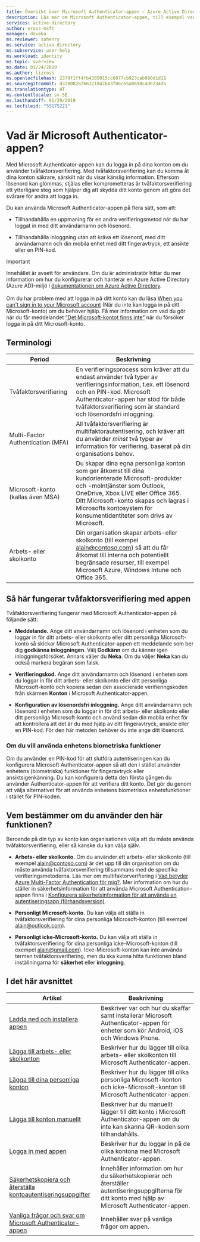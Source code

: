 ```yaml
---
title: Översikt över Microsoft Authenticator-appen – Azure Active Directory | Microsoft Docs
description: Läs mer om Microsoft Authenticator-appen, till exempel vad det är, hur det fungerar och vilken information som ingår i det här avsnittet av innehållet.
services: active-directory
author: eross-msft
manager: daveba
ms.reviewer: sahenry
ms.service: active-directory
ms.subservice: user-help
ms.workload: identity
ms.topic: overview
ms.date: 01/24/2019
ms.author: lizross
ms.openlocfilehash: 2379f1ff4fb4385015cc6077cb923cab998d1d11
ms.sourcegitcommit: d3200828266321847643f06c65a0698c4d6234da
ms.translationtype: HT
ms.contentlocale: sv-SE
ms.lasthandoff: 01/29/2019
ms.locfileid: "55175221"
---
```

# <a name="what-is-the-microsoft-authenticator-app"></a>Vad är Microsoft Authenticator-appen?
Med Microsoft Authenticator-appen kan du logga in på dina konton om du använder tvåfaktorsverifiering. Med tvåfaktorsverifiering kan du komma åt dina konton säkrare, särskilt när du visar känslig information. Eftersom lösenord kan glömmas, stjälas eller komprometteras är tvåfaktorsverifiering ett ytterligare steg som hjälper dig att skydda ditt konto genom att göra det svårare för andra att logga in.

Du kan använda Microsoft Authenticator-appen på flera sätt, som att:

- Tillhandahålla en uppmaning för en andra verifieringsmetod när du har loggat in med ditt användarnamn och lösenord.

- Tillhandahålla inloggning utan att kräva ett lösenord, med ditt användarnamn och din mobila enhet med ditt fingeravtryck, ett ansikte eller en PIN-kod.

>[!Important]
>Innehållet är avsett för användare. Om du är administratör hittar du mer information om hur du konfigurerar och hanterar en Azure Active Directory (Azure AD)-miljö i [dokumentationen om Azure Active Directory](https://docs.microsoft.com/azure/active-directory).<br><br>Om du har problem med att logga in på ditt konto kan du läsa [When you can't sign in to your Microsoft account](https://support.microsoft.com/help/12429) (När du inte kan logga in på ditt Microsoft-konto) om du behöver hjälp.  Få mer information om vad du gör när du får meddelandet [”Det Microsoft-kontot finns inte”](https://support.microsoft.com/help/13811) när du försöker logga in på ditt Microsoft-konto.

## <a name="terminology"></a>Terminologi
|Period|Beskrivning|
|----|-----------|
|Tvåfaktorsverifiering |En verifieringsprocess som kräver att du endast använder två typer av verifieringsinformation, t.ex. ett lösenord och en PIN-kod. Microsoft Authenticator-appen har stöd för både tvåfaktorsverifiering som är standard och lösenordsfri inloggning.|
|Multi-Factor Authentication (MFA)|All tvåfaktorsverifiering är multifaktorautentisering, och kräver att du använder *minst* två typer av information för verifiering, baserat på din organisations behov.|
|Microsoft-konto (kallas även MSA)|Du skapar dina egna personliga konton som ger åtkomst till dina kundorienterade Microsoft-produkter och -molntjänster som Outlook, OneDrive, Xbox LIVE eller Office 365. Ditt Microsoft-konto skapas och lagras i Microsofts kontosystem för konsumentidentiteter som drivs av Microsoft.|
|Arbets- eller skolkonto|Din organisation skapar arbets-eller skolkonto (till exempel alain@contoso.com) så att du får åtkomst till interna och potentiellt begränsade resurser, till exempel Microsoft Azure, Windows Intune och Office 365.|

## <a name="how-two-factor-verification-works-with-the-app"></a>Så här fungerar tvåfaktorsverifiering med appen
Tvåfaktorsverifiering fungerar med Microsoft Authenticator-appen på följande sätt:

- **Meddelande.** Ange ditt användarnamn och lösenord i enheten som du loggar in för ditt arbets- eller skolkonto eller ditt personliga Microsoft-konto så skickar Microsoft Authenticator-appen ett meddelande som ber dig **godkänna inloggningen**. Välj **Godkänn** om du känner igen inloggningsförsöket. Annars väljer du **Neka**. Om du väljer **Neka** kan du också markera begäran som falsk.

- **Verifieringskod.** Ange ditt användarnamn och lösenord i enheten som du loggar in för ditt arbets- eller skolkonto eller ditt personliga Microsoft-konto och kopiera sedan den associerade verifieringskoden från skärmen **Konton** i Microsoft Authenticator-appen.

- **Konfiguration av lösenordsfri inloggning.** Ange ditt användarnamn och lösenord i enheten som du loggar in för ditt arbets- eller skolkonto eller ditt personliga Microsoft-konto och använd sedan din mobila enhet för att kontrollera att det är du med hjälp av ditt fingeravtryck, ansikte eller en PIN-kod. För den här metoden behöver du inte ange ditt lösenord.

### <a name="whether-to-use-your-devices-biometric-capabilities"></a>Om du vill använda enhetens biometriska funktioner
Om du använder en PIN-kod för att slutföra autentiseringen kan du konfigurera Microsoft Authenticator-appen så att den i stället använder enhetens (biometriska) funktioner för fingeravtryck eller ansiktsigenkänning. Du kan konfigurera detta den första gången du använder Authenticator-appen för att verifiera ditt konto. Det gör du genom att välja alternativet för att använda enhetens biometriska enhetsfunktioner i stället för PIN-koden.

## <a name="who-decides-if-you-use-this-feature"></a>Vem bestämmer om du använder den här funktionen?
Beroende på din typ av konto kan organisationen välja att du måste använda tvåfaktorsverifiering, eller så kanske du kan välja själv.

- **Arbets- eller skolkonto.** Om du använder ett arbets- eller skolkonto (till exempel alain@contoso.com) är det upp till din organisation om du måste använda tvåfaktorsverifiering tillsammans med de specifika verifieringsmetoderna. Läs mer om multifaktorverifiering i [Vad betyder Azure Multi-Factor Authentication för mig?](multi-factor-authentication-end-user.md). Mer information om hur du ställer in säkerhetsinformation för att använda Microsoft Authentication-appen finns i [Konfigurera säkerhetsinformation för att använda en autentiseringsapp (förhandsversion)](security-info-setup-auth-app.md).

- **Personligt Microsoft-konto.** Du kan välja att ställa in tvåfaktorsverifiering för dina personliga Microsoft-konton (till exempel alain@outlook.com).

- **Personligt icke-Microsoft-konto.** Du kan välja att ställa in tvåfaktorsverifiering för dina personliga icke-Microsoft-konton (till exempel alain@gmail.com). Icke-Microsoft-konton kan inte använda termen tvåfaktorsverifiering, men du ska kunna hitta funktionen bland inställningarna för **säkerhet** eller **inloggning**.

## <a name="in-this-section"></a>I det här avsnittet

|Artikel |Beskrivning |
|------|------------|
|[Ladda ned och installera appen](microsoft-authenticator-app-how-to.md)|Beskriver var och hur du skaffar samt installerar Microsoft Authenticator-appen för enheter som kör Android, iOS och Windows Phone.|
|[Lägga till arbets- eller skolkonton](microsoft-authenticator-app-add-work-account.md)|Beskriver hur du lägger till olika arbets- eller skolkonton till Microsoft Authenticator-appen.|
|[Lägga till dina personliga konton](microsoft-authenticator-app-add-personal-account.md)|Beskriver hur du lägger till olika personliga Microsoft-konton och icke-Microsoft-konton till Microsoft Authenticator-appen.|
|[Lägga till konton manuellt](microsoft-authenticator-app-add-account-manual.md)|Beskriver hur du manuellt lägger till ditt konto i Microsoft Authenticator-appen om du inte kan skanna QR-koden som tillhandahålls.|
|[Logga in med appen](microsoft-authenticator-app-phone-signin-faq.md)|Beskriver hur du loggar in på de olika kontona med Microsoft Authenticator-appen.|
|[Säkerhetskopiera och återställa kontoautentiseringsuppgifter](microsoft-authenticator-app-backup-and-recovery.md)| Innehåller information om hur du säkerhetskopierar och återställer autentiseringsuppgifterna för ditt konto med hjälp av Microsoft Authenticator-appen.|
|[Vanliga frågor och svar om Microsoft Authenticator-appen](microsoft-authenticator-app-faq.md)|Innehåller svar på vanliga frågor om appen.|
